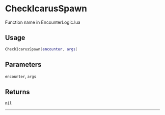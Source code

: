 # CheckIcarusSpawn
Function name in EncounterLogic.lua
## Usage
```lua
CheckIcarusSpawn(encounter, args)
```
## Parameters
`encounter`, `args`
## Returns
`nil`

---